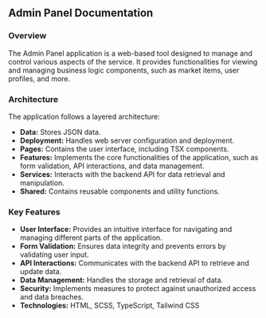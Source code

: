 ## Admin Panel Documentation

### Overview
The Admin Panel application is a web-based tool designed to manage and control various aspects of the service. It provides functionalities for viewing and managing business logic components, such as market items, user profiles, and more.

### Architecture
The application follows a layered architecture:

* **Data:** Stores JSON data.
* **Deployment:** Handles web server configuration and deployment.
* **Pages:** Contains the user interface, including TSX components.
* **Features:** Implements the core functionalities of the application, such as form validation, API interactions, and data management.
* **Services:** Interacts with the backend API for data retrieval and manipulation.
* **Shared:** Contains reusable components and utility functions.

### Key Features
* **User Interface:** Provides an intuitive interface for navigating and managing different parts of the application.
* **Form Validation:** Ensures data integrity and prevents errors by validating user input.
* **API Interactions:** Communicates with the backend API to retrieve and update data.
* **Data Management:** Handles the storage and retrieval of data.
* **Security:** Implements measures to protect against unauthorized access and data breaches.
* **Technologies:** HTML, SCSS, TypeScript, Tailwind CSS

